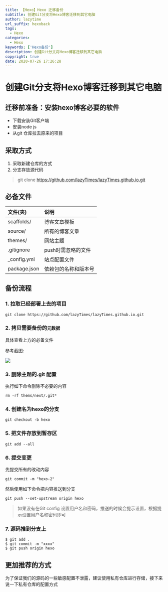 ```yaml
---
title: 【Hexo】Hexo 迁移备份
subtitle: 创建Git分支将Hexo博客迁移到其它电脑
author: lazytime
url_suffix: hexoback
tags:
  - Hexo
categories:
  - Hexo
keywords: ['Hexo备份']
description: 创建Git分支将Hexo博客迁移到其它电脑
copyright: true
date: 2020-07-26 17:26:28
---
```




# 创建Git分支将Hexo博客迁移到其它电脑

## 迁移前准备：安装hexo博客必要的软件

+ 下载安装Git客户端
+ 安装node js
+ 从git 仓库拉去原来的项目

<!-- more -->

## 采取方式

1. 采取新建仓库的方式
2. 分支存放源代码

> git clone https://github.com/lazyTimes/lazyTimes.github.io.git



## 必备文件

| 文件(夹)     | 说明                 |
| :----------- | :------------------- |
| scaffolds/   | 博客文章模板         |
| source/      | 所有的博客文章       |
| themes/      | 网站主题             |
| .gitignore   | push时需忽略的文件   |
| _config.yml  | 站点配置文件         |
| package.json | 依赖包的名称和版本号 |

## 备份流程

### 1. 拉取已经部署上去的项目

```
git clone https://github.com/lazyTimes/lazyTimes.github.io.git
```

### 2. 拷贝需要备份的`元数据`

具体查看上方的必备文件

参考截图:

![](https://gitee.com/lazyTimes/imageReposity/raw/master/img/20200726154723.png)

### 3. 删除主题的.git 配置

执行如下命令删除不必要的内容

`rm -rf thems/next/.git*`

### 4. 创建名为hexo的分支

`git checkout -b hexo`

### 5. 把文件存放到暂存区

```
git add --all
```

### 6. 提交变更

先提交所有的改动内容

```
git commit -m "hexo-2"
```

然后使用如下命令把内容推送到分支

```
git push --set-upstream origin hexo
```

> 如果没有在Git config 设置用户名和密码，推送的时候会提示设置，根据提示设置用户名和密码即可

### 7. 源码推到分支上

```
$ git add .
$ git commit -m "xxxx"
$ git push origin hexo
```

## 更加推荐的方式

为了保证我们的源码的一些敏感配置不泄露，建议使用私有仓库进行存储，接下来说一下私有仓库的配置方式





